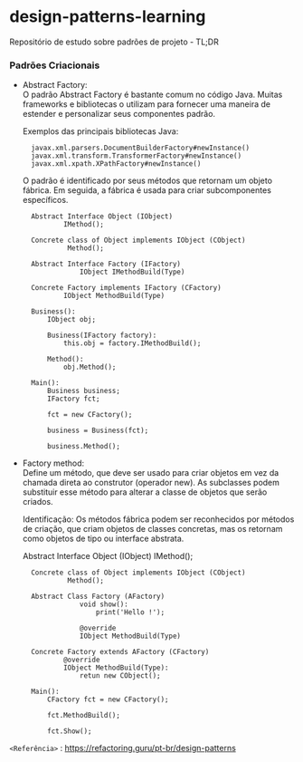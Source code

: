 # design-patterns-learning
Repositório de estudo sobre padrões de projeto - TL;DR


### Padrões Criacionais


- Abstract Factory:  
O padrão Abstract Factory é bastante comum no código Java. Muitas frameworks e bibliotecas o utilizam para fornecer uma maneira de estender e personalizar seus componentes padrão.

	Exemplos das principais bibliotecas Java:

		javax.xml.parsers.DocumentBuilderFactory#newInstance()
		javax.xml.transform.TransformerFactory#newInstance()
		javax.xml.xpath.XPathFactory#newInstance()

	O padrão é identificado por seus métodos que retornam um objeto fábrica. Em seguida, a fábrica é usada para criar subcomponentes específicos.

		Abstract Interface Object (IObject)
				IMethod();

		Concrete class of Object implements IObject (CObject)
				 Method();

		Abstract Interface Factory (IFactory)
					IObject IMethodBuild(Type)

		Concrete Factory implements IFactory (CFactory)
				IObject MethodBuild(Type)

		Business():
			IObject obj;
			
			Business(IFactory factory):
				this.obj = factory.IMethodBuild();
			
			Method():
				obj.Method();

		Main():
			Business business;
			IFactory fct;
			
			fct = new CFactory();
			
			business = Business(fct);
			
			business.Method();
			
- Factory method:  
Define um método, que deve ser usado para criar objetos em vez da chamada direta ao construtor (operador new). As subclasses podem substituir esse método para alterar a classe de objetos que serão criados.	

	Identificação: Os métodos fábrica podem ser reconhecidos por métodos de criação, que criam objetos de classes concretas, mas os retornam como objetos de tipo ou interface abstrata.
	
	Abstract Interface Object (IObject)
				IMethod();

		Concrete class of Object implements IObject (CObject)
				 Method();

		Abstract Class Factory (AFactory)
					void show():
						print('Hello !');
					
					@override
					IObject MethodBuild(Type)

		Concrete Factory extends AFactory (CFactory)
				@override
				IObject MethodBuild(Type):
					retun new CObject();	

		Main():
			CFactory fct = new CFactory();
			
			fct.MethodBuild();
			
			fct.Show();
			
			
`<Referência>` : <https://refactoring.guru/pt-br/design-patterns>
